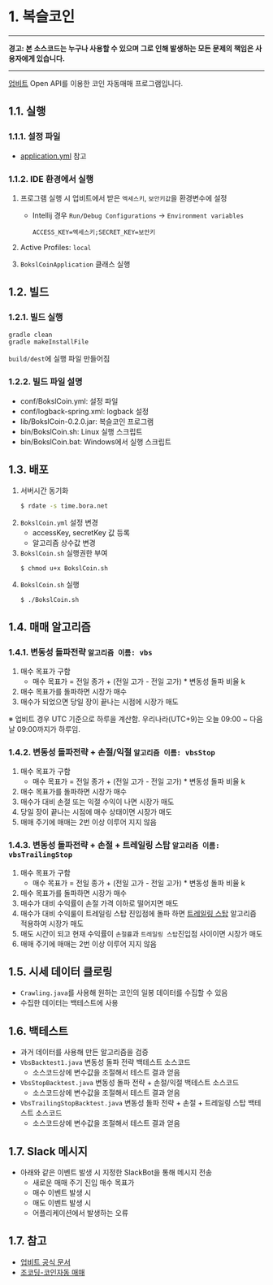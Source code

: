 # 1. 복슬코인

---

**경고: 본 소스코드는 누구나 사용할 수 있으며 그로 인해 발생하는 모든 문제의 책임은 사용자에게 있습니다.**

---

[업비트](https://upbit.com) Open API를 이용한 코인 자동매매 프로그램입니다.

## 1.1. 실행

### 1.1.1. 설정 파일 
- [application.yml](src/main/resources/application.yml) 참고

### 1.1.2. IDE 환경에서 실행

1. 프로그램 실행 시 업비트에서 받은 `엑세스키`, `보안키값`을 환경변수에 설정

    - Intellij 경우 `Run/Debug Configurations` ->  `Environment variables`
         ```
         ACCESS_KEY=엑세스키;SECRET_KEY=보안키
         ```
1. Active Profiles: `local`
1. `BokslCoinApplication` 클래스 실행

## 1.2. 빌드

### 1.2.1. 빌드 실행

```bash
gradle clean
gradle makeInstallFile
```

`build/dest`에 실행 파일 만들어짐

### 1.2.2. 빌드 파일 설명

- conf/BokslCoin.yml: 설정 파일
- conf/logback-spring.xml: logback 설정
- lib/BokslCoin-0.2.0.jar: 복슬코인 프로그램
- bin/BokslCoin.sh: Linux 실행 스크립트
- bin/BokslCoin.bat: Windows에서 실행 스크립트

## 1.3. 배포

1. 서버시간 동기화
   ```sh
   $ rdate -s time.bora.net
   ```
1. `BokslCoin.yml` 설정 변경
    - accessKey, secretKey 값 등록
    - 알고리즘 상수값 변경
1. `BokslCoin.sh` 실행권한 부여
    ```shell
    $ chmod u+x BokslCoin.sh
    ```
1. `BokslCoin.sh` 실행
    ```shell
    $ ./BokslCoin.sh
    ```

## 1.4. 매매 알고리즘

### 1.4.1. 변동성 돌파전략 `알고리즘 이름: vbs`

1. 매수 목표가 구함
    - 매수 목표가 = 전일 종가 + (전일 고가 - 전일 고가) * 변동성 돌파 비율 k
2. 매수 목표가를 돌파하면 시장가 매수
3. 매수가 되었으면 당일 장이 끝나는 시점에 시장가 매도

※ 업비트 경우 UTC 기준으로 하루을 계산함. 우리나라(UTC+9)는 오늘 09:00 ~ 다음날 09:00까지가 하루임.

### 1.4.2. 변동성 돌파전략 + 손절/익절 `알고리즘 이름: vbsStop`
1. 매수 목표가 구함
    - 매수 목표가 = 전일 종가 + (전일 고가 - 전일 고가) * 변동성 돌파 비율 k
2. 매수 목표가를 돌파하면 시장가 매수
3. 매수가 대비 손절 또는 익절 수익이 나면 시장가 매도
4. 당일 장이 끝나는 시점에 매수 상태이면 시장가 매도
5. 매매 주기에 매매는 2번 이상 이루어 지지 않음

### 1.4.3. 변동성 돌파전략 + 손절 + 트레일링 스탑 `알고리즘 이름: vbsTrailingStop`
1. 매수 목표가 구함
    - 매수 목표가 = 전일 종가 + (전일 고가 - 전일 고가) * 변동성 돌파 비율 k
2. 매수 목표가를 돌파하면 시장가 매수
3. 매수가 대비 수익률이 손절 가격 이하로 떨어지면 매도
4. 매수가 대비 수익룰이 트레일링 스탑 진입점에 돌파 하면 [트레일링 스탑](https://m.blog.naver.com/scruw/221976012878) 알고리즘 적용하여 시장가 매도
5. 매도 시간이 되고 현재 수익률이 `손절률`과 `트레일링 스탑`진입점 사이이면 시장가 매도
6. 매매 주기에 매매는 2번 이상 이루어 지지 않음

## 1.5. 시세 데이터 클로링
- `Crawling.java`를 사용해 원하는 코인의 일봉 데이터를 수집할 수 있음
- 수집한 데이터는 백테스트에 사용

## 1.6. 백테스트
- 과거 데이터를 사용해 만든 알고리즘을 검증
- `VbsBacktest1.java` 변동성 돌파 전략 백테스트 소스코드
  - 소스코드상에 변수값을 조절해서 테스트 결과 얻음
- `VbsStopBacktest.java` 변동성 돌파 전략 + 손절/익절 백테스트 소스코드
  - 소스코드상에 변수값을 조절해서 테스트 결과 얻음
- `VbsTrailingStopBacktest.java` 변동성 돌파 전략 + 손절 + 트레일링 스탑 백테스트 소스코드
   - 소스코드상에 변수값을 조절해서 테스트 결과 얻음

## 1.7. Slack 메시지
- 아래와 같은 이벤트 발생 시 지정한 SlackBot을 통해 메시지 전송
    - 새로운 매매 주기 진입 매수 목표가
    - 매수 이벤트 발생 시
    - 매도 이벤트 발생 시
    - 어플리케이션에서 발생하는 오류

## 1.7. 참고

- [업비트 공식 문서](https://docs.upbit.com)
- [조코딩-코인자동 매매](https://github.com/youtube-jocoding/pyupbit-autotrade)
